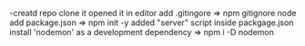 -creatd repo 
clone it 
opened it in editor
add .gitingore => npm gitignore node
add package.json => npm init -y
added "server" script inside packgage.json
install 'nodemon' as a development dependency => npm i -D nodemon